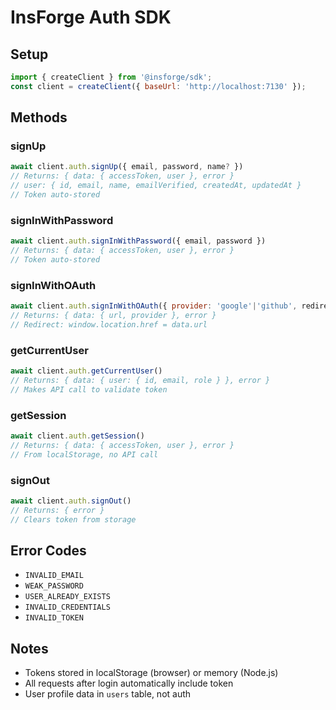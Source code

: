 # InsForge Auth SDK

## Setup
```javascript
import { createClient } from '@insforge/sdk';
const client = createClient({ baseUrl: 'http://localhost:7130' });
```

## Methods

### signUp
```javascript
await client.auth.signUp({ email, password, name? })
// Returns: { data: { accessToken, user }, error }
// user: { id, email, name, emailVerified, createdAt, updatedAt }
// Token auto-stored
```

### signInWithPassword
```javascript
await client.auth.signInWithPassword({ email, password })
// Returns: { data: { accessToken, user }, error }
// Token auto-stored
```

### signInWithOAuth
```javascript
await client.auth.signInWithOAuth({ provider: 'google'|'github', redirectTo })
// Returns: { data: { url, provider }, error }
// Redirect: window.location.href = data.url
```

### getCurrentUser
```javascript
await client.auth.getCurrentUser()
// Returns: { data: { user: { id, email, role } }, error }
// Makes API call to validate token
```

### getSession
```javascript
await client.auth.getSession()
// Returns: { data: { accessToken, user }, error }
// From localStorage, no API call
```

### signOut
```javascript
await client.auth.signOut()
// Returns: { error }
// Clears token from storage
```

## Error Codes
- `INVALID_EMAIL`
- `WEAK_PASSWORD` 
- `USER_ALREADY_EXISTS`
- `INVALID_CREDENTIALS`
- `INVALID_TOKEN`

## Notes
- Tokens stored in localStorage (browser) or memory (Node.js)
- All requests after login automatically include token
- User profile data in `users` table, not auth